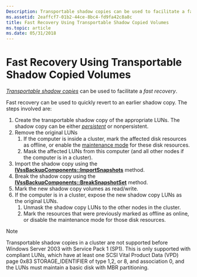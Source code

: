 ```yaml
---
Description: Transportable shadow copies can be used to facilitate a fast recovery.
ms.assetid: 2eaffcf7-01b2-44ce-8bc4-fd9fa42c8a8c
title: Fast Recovery Using Transportable Shadow Copied Volumes
ms.topic: article
ms.date: 05/31/2018
---
```


# Fast Recovery Using Transportable Shadow Copied Volumes

[*Transportable shadow copies*](vssgloss-t.md) can be used to facilitate a *fast recovery*.

Fast recovery can be used to quickly revert to an earlier shadow copy. The steps involved are:

1.  Create the transportable shadow copy of the appropriate LUNs. The shadow copy can be either [*persistent*](vssgloss-p.md) or nonpersistent.
2.  Remove the original LUNs
    1.  If the computer is inside a cluster, mark the affected disk resources as offline, or enable the [maintenance mode](https://msdn.microsoft.com/en-us/library/Aa370983(v=VS.85).aspx) for these disk resources.
    2.  Mask the affected LUNs from this computer (and all other nodes if the computer is in a cluster).
3.  Import the shadow copy using the [**IVssBackupComponents::ImportSnapshots**](/windows/desktop/api/VsBackup/nf-vsbackup-ivssbackupcomponents-importsnapshots) method.
4.  Break the shadow copy using the [**IVssBackupComponents::BreakSnapshotSet**](/windows/desktop/api/VsBackup/nf-vsbackup-ivssbackupcomponents-breaksnapshotset) method.
5.  Mark the new shadow copy volumes as read/write.
6.  If the computer is in a cluster, expose the new shadow copy LUNs as the original LUNs.
    1.  Unmask the shadow copy LUNs to the other nodes in the cluster.
    2.  Mark the resources that were previously marked as offline as online, or disable the maintenance mode for those disk resources.

> [!Note]  
> Transportable shadow copies in a cluster are not supported before Windows Server 2003 with Service Pack 1 (SP1). This is only supported with compliant LUNs, which have at least one SCSI Vital Product Data (VPD) page 0x83 STORAGE\_IDENTIFIER of type 1,2, or 8, and association 0, and the LUNs must maintain a basic disk with MBR partitioning.

 

 

 



